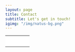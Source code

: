 ```yaml
---
layout: page
title: Contact
subtitle: Let's get in touch!
igimg: "/img/natus-bg.png"
---
```


<table>
    <tr>
        <td style="background-color: #ffffff; border-color: #404040;border: 2px ;padding: 10px;text-align: center;">
            <a style="display: block;color: #ffffff;font-size: 12px;text-decoration: none;text-transform: uppercase;" href="mailto:acui@andrew.cmu.edu">
                Click me
            </a>
        </td>
    </tr>
</table>
